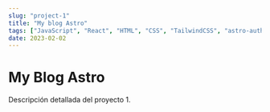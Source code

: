 ```yaml
---
slug: "project-1"
title: "My blog Astro"
tags: ["JavaScript", "React", "HTML", "CSS", "TailwindCSS", "astro-auth", "OAuth", "Astro"]
date: 2023-02-02
---
```


# My Blog Astro

Descripción detallada del proyecto 1.

